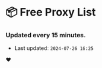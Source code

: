 # :package: Free Proxy List
### Updated every 15 minutes.

- Last updated: `2024-07-26 16:25`

:heart:
